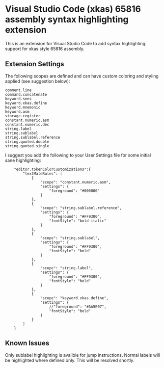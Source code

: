 # Visual Studio Code (xkas) 65816 assembly syntax highlighting extension

This is an extension for Visual Studio Code to add syntax highlighting support for xkas style 65816 assembly.

## Extension Settings

The following scopes are defined and can have custom coloring and styling applied (see suggestion below):
```
comment.line
command.concatenate
keyword.snes
keyword.xkas.define
keyword.mnemonic
keyword.asm
storage.register
constant.numeric.asm
constant.numeric.dec
string.label
string.sublabel
string.sublabel.reference
string.quoted.double
string.quoted.single
```

I suggest you add the following to your User Settings file for some initial sane highlighting:

```
    "editor.tokenColorCustomizations":{
        "textMateRules": [
            {
                "scope": "constant.numeric.asm",
                "settings": {
                    "foreground": "#000000"
                }
            },
            {
                "scope": "string.sublabel.reference",
                "settings": {
                    "foreground": "#FF9300",
                    "fontStyle": "bold italic"
                }
            },
            {
                "scope": "string.sublabel",
                "settings": {
                    "foreground": "#FF9300",
                    "fontStyle": "bold"
                }
            },
            {
                "scope": "string.label",
                "settings": {
                    "foreground": "#FF9300",
                    "fontStyle": "bold"
                }
            },
            {
                "scope": "keyword.xkas.define",
                "settings": {
                    //"foreground": "#AA5E07",
                    "fontStyle": "bold"
                }
            }
        ]
    }
```


## Known Issues

Only sublabel highlighting is availble for jump instructions. Normal labels will be highlighted where defined only. This will be resolved shortly.